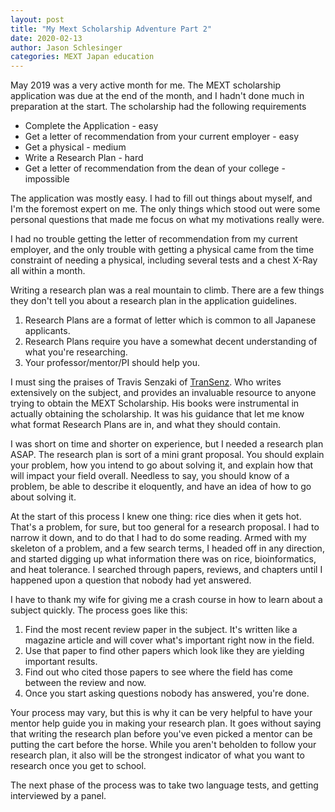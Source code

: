 ```yaml
---
layout: post
title: "My Mext Scholarship Adventure Part 2"
date: 2020-02-13 
author: Jason Schlesinger
categories: MEXT Japan education
---
```

May 2019 was a very active month for me. The MEXT scholarship application was due at the end of the
month, and I hadn't done much in preparation at the start. <!--more-->The scholarship had the following
requirements


* Complete the Application - easy
* Get a letter of recommendation from your current employer - easy
* Get a physical - medium
* Write a Research Plan - hard
* Get a letter of recommendation from the dean of your college - impossible

The application was mostly easy. I had to fill out things about myself, and I'm the foremost expert
on me. The only things which stood out were some personal questions that made me focus on what my
motivations really were. 

I had no trouble getting the letter of recommendation from my current employer, and the only trouble
with getting a physical came from the time constraint of needing a physical, including several tests 
and a chest X-Ray all within a month. 

Writing a research plan was a real mountain to climb. There are a few things they don't tell you
about a research plan in the application guidelines.

1. Research Plans are a format of letter which is common to all Japanese applicants.
2. Research Plans require you have a somewhat decent understanding of what you're researching.
3. Your professor/mentor/PI should help you.

I must sing the praises of Travis Senzaki of
[TranSenz](http://www.transenzjapan.com/blog/category/mext/). Who writes extensively on the subject,
and provides an invaluable resource to anyone trying to obtain the MEXT Scholarship. His books were
instrumental in actually obtaining the scholarship. It was his guidance that let me know what format
Research Plans are in, and what they should contain.

I was short on time and shorter on experience, but I needed a research plan ASAP. The research plan
is sort of a mini grant proposal. You should explain your problem, how you intend to go about
solving it, and explain how that will impact your field overall. Needless to say, you should know
of a problem, be able to describe it eloquently, and have an idea of how to go about solving it.

At the start of this process I knew one thing: rice dies when it gets hot. That's a problem, for
sure, but too general for a research proposal. I had to narrow it down, and to do that I had to do
some reading. Armed with my skeleton of a problem, and a few search terms, I headed off in any 
direction, and started digging up what information there was on rice, bioinformatics, and heat tolerance. 
I searched through papers, reviews, and chapters until I happened upon a question that nobody had
yet answered. 

I have to thank my wife for giving me a crash course in how to learn about a subject quickly. The
process goes like this:

1. Find the most recent review paper in the subject. It's written like a magazine article and will
   cover what's important right now in the field.
2. Use that paper to find other papers which look like they are yielding important results.
3. Find out who cited those papers to see where the field has come between the review and now.
4. Once you start asking questions nobody has answered, you're done.

Your process may vary, but this is why it can be very helpful to have your mentor help guide you in
making your research plan. It goes without saying that writing the research plan before you've even
picked a mentor can be putting the cart before the horse. While you aren't beholden to follow your
research plan, it also will be the strongest indicator of what you want to research once you get to
school.

The next phase of the process was to take two language tests, and getting interviewed by a panel.
